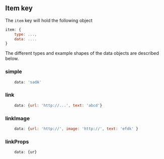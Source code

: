 ## Item key
The `item` key will hold the following object

```js
item: {
    type: ...,
    data: ....
}
```

The different types and example shapes of the data objects are described below.

### simple

```js
    data: 'sadA'
```

### link

```js
    data: {url: 'http://...', text: 'abcd'}
```

### linkImage
```js
    data: {url: 'http://', image: 'http://', text: 'efdk' }
```

### linkProps
```js
    data: {ur}
```
